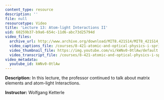 ```yaml
---
content_type: resource
description: ''
file: null
resourcetype: Video
title: 'Lecture 13: Atom-light Interactions II'
uid: 60259b37-b9a6-654c-11d6-abc73d25794d
video_files:
  archive_url: http://www.archive.org/download/MIT8.421S14/MIT8_421S14_lec13_300k.mp4
  video_captions_file: /courses/8-421-atomic-and-optical-physics-i-spring-2014/a92c6738c7695c3da77d6692b15fd071_kWNv0-0tlAw.vtt
  video_thumbnail_file: https://img.youtube.com/vi/kWNv0-0tlAw/default.jpg
  video_transcript_file: /courses/8-421-atomic-and-optical-physics-i-spring-2014/178100d269ac0c31d56a8b10bf359c6d_kWNv0-0tlAw.pdf
video_metadata:
  youtube_id: kWNv0-0tlAw
---
```


**Description:** In this lecture, the professor continued to talk about matrix elements and atom-light Interactions.

**Instructor:** Wolfgang Ketterle